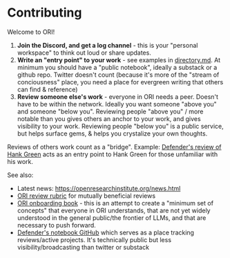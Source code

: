 # Contributing 

Welcome to ORI! 

1. **Join the Discord, and get a log channel** - this is your "personal workspace" to think out loud or share updates.
1. **Write an "entry point" to your work** - see examples in [directory.md](docs/directory.md). At minimum you should have a "public notebook", ideally a substack or a github repo. Twitter doesn't count (because it's more of the "stream of conciousness" place, you need a place for evergreen writing that others can find & reference) 
1. **Review someone else's work** - everyone in ORI needs a peer. Doesn't have to be within the network. Ideally you want someone "above you" and someone "below you". Reviewing people "above you" / more notable than you gives others an anchor to your work, and gives visibility to your work. Reviewing people "below you" is a public service, but helps surface gems, & helps you crystalize your own thoughts.

Reviews of others work count as a "bridge". Example: [Defender's review of Hank Green](https://defenderofthebasic.substack.com/p/how-hank-green-is-contributing-to) acts as an entry point to Hank Green for those unfamiliar with his work. 

See also:

- Latest news: https://openresearchinstitute.org/news.html
- [ORI review rubric](https://github.com/Open-Research-Institute/open-research-institute.github.io/blob/main/docs/review-rubric.md) for mutually beneficial reviews
- [ORI onboarding book](https://github.com/Open-Research-Institute/onboarding/issues) - this is an attempt to create a "minimum set of concepts" that everyone in ORI understands, that are not yet widely understood in the general public/the frontier of LLMs, and that are necessary to push forward.
- [Defender's notebook GitHub](https://github.com/DefenderOfBasic/notebook/issues) which serves as a place tracking reviews/active projects. It's technically public but less visibility/broadcasting than twitter or substack
